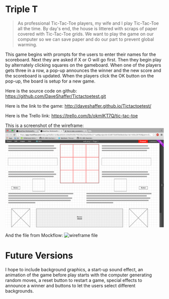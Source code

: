 # Triple T

>As professional Tic-Tac-Toe players, my wife and I play Tic-Tac-Toe all the time. By day's end, the house is littered with scraps of paper covered with Tic-Tac-Toe grids. We want to play the game on our computer so we can save paper and do our part to prevent global warming.

This game begins with prompts for the users to enter their names for the scoreboard.  Next they are asked if X or O will go first.  Then they begin play by alternately clicking squares on the gameboard.  When one of the players gets three in a row, a pop-up announces the winner and the new score and the scoreboard is updated.  When the players click the OK button on the pop-up, the board is setup for a new game.

Here is the source code on github:
https://github.com/DaveShaffer/Tictactoetest.git

Here is the link to the game:
http://daveshaffer.github.io/Tictactoetest/

Here is the Trello link:
https://trello.com/b/okmIKT7Q/tic-tac-toe

This is a screenshot of the wireframe:
![#wireframe](https://github.com/DaveShaffer/Tictactoetest/blob/master/Screen_Shot_2016-04-02_at_10.21.45_PM.png)

And the file from Mockflow:
![wireframe file](https://github.com/DaveShaffer/Tictactoetest/blob/master/WireframeComponent.mflib)

# Future Versions
I hope to include background graphics, a start-up sound effect, an animation of the game before play starts with the computer generating random moves, a reset button to restart a game, special effects to announce a winner and buttons to let the users select different backgrounds.

